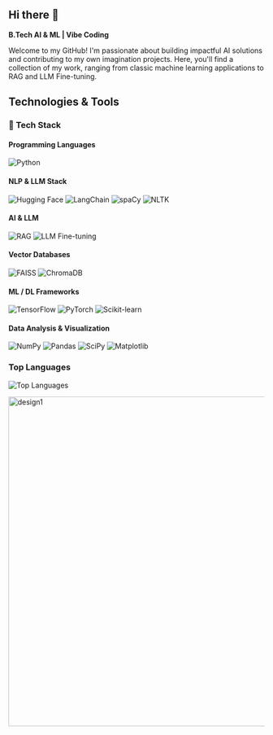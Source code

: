 ## Hi there 👋


**B.Tech AI & ML | Vibe Coding**

Welcome to my GitHub! I'm passionate about building impactful AI solutions and contributing to my own imagination projects. Here, you'll find a collection of my work, ranging from classic machine learning applications to RAG and LLM Fine-tuning.


## Technologies & Tools

### 🔧 Tech Stack

#### Programming Languages
![Python](https://img.shields.io/badge/Python-3776AB?style=for-the-badge&logo=python&logoColor=white)


#### NLP & LLM Stack
![Hugging Face](https://img.shields.io/badge/Hugging_Face-FB8C00?style=for-the-badge&logo=huggingface&logoColor=white)
![LangChain](https://img.shields.io/badge/LangChain-8A2BE2?style=for-the-badge&logoColor=white)
![spaCy](https://img.shields.io/badge/spaCy-09A3C3?style=for-the-badge&logo=spacy&logoColor=white)
![NLTK](https://img.shields.io/badge/NLTK-4B0082?style=for-the-badge&logoColor=white)

#### AI & LLM
![RAG](https://img.shields.io/badge/RAG-FF69B4?style=for-the-badge&logoColor=white)
![LLM Fine-tuning](https://img.shields.io/badge/LLM_Fine--tuning-1DA1F2?style=for-the-badge&logoColor=white)

#### Vector Databases
![FAISS](https://img.shields.io/badge/FAISS-2D2D2D?style=for-the-badge&logoColor=white)
![ChromaDB](https://img.shields.io/badge/ChromaDB-6A0DAD?style=for-the-badge&logoColor=white)

#### ML / DL Frameworks
![TensorFlow](https://img.shields.io/badge/TensorFlow-FF6F00?style=for-the-badge&logo=tensorflow&logoColor=white)
![PyTorch](https://img.shields.io/badge/PyTorch-EE4C2C?style=for-the-badge&logo=pytorch&logoColor=white)
![Scikit-learn](https://img.shields.io/badge/Scikit--learn-F7931E?style=for-the-badge&logo=scikit-learn&logoColor=white)

#### Data Analysis & Visualization
![NumPy](https://img.shields.io/badge/Numpy-013243?style=for-the-badge&logo=numpy&logoColor=white)
![Pandas](https://img.shields.io/badge/Pandas-150458?style=for-the-badge&logo=pandas&logoColor=white)
![SciPy](https://img.shields.io/badge/SciPy-8CAAE6?style=for-the-badge&logo=scipy&logoColor=white)
![Matplotlib](https://img.shields.io/badge/Matplotlib-11557C?style=for-the-badge&logo=matplotlib&logoColor=white)



### Top Languages

![Top Languages](https://github-readme-stats.vercel.app/api/top-langs/?username=kamalesh003&layout=compact)


<img width="1152" height="648" alt="design1" src="https://github.com/user-attachments/assets/9fd13822-bbac-407f-ae28-7ffd14d35ec0" />

